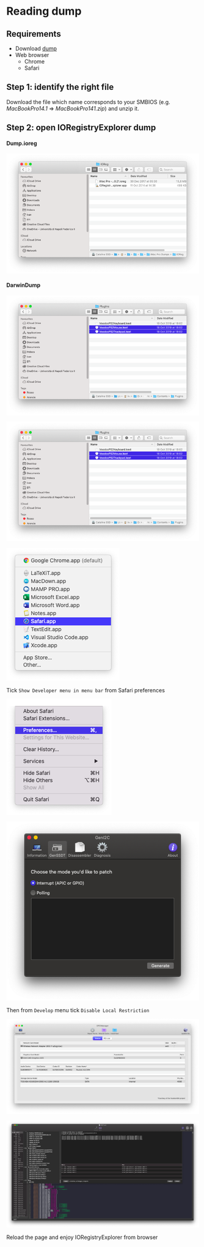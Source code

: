 # Reading dump

## Requirements

* Download [dump](https://github.com/dreamwhite/mammamia-marcello-vanilla-guides/tree/master/acpi/original-acpi-and-ioregistryexplorer-from-macs)
* Web browser
  * Chrome
  * Safari

## Step 1: identify the right file

Download the file which name corresponds to your SMBIOS \(e.g. _MacBookPro14.1_ =&gt; _MacBookPro141.zip_\) and unzip it.

## Step 2: open IORegistryExplorer dump

#### Dump.ioreg

![iMac Pro IORegistryExplorer dump](../../.gitbook/assets/image%20%2854%29.png)

#### DarwinDump 

![Open IORegFileViewer.html using Safari](../../.gitbook/assets/image%20%2865%29.png)

![](../../.gitbook/assets/image%20%2832%29.png)

![](../../.gitbook/assets/image%20%2838%29.png)

Tick `Show Developer menu in menu bar` from Safari preferences

![](../../.gitbook/assets/image%20%2835%29.png)

![](../../.gitbook/assets/image%20%284%29.png)

Then from `Develop` menu tick `Disable Local Restriction`

![](../../.gitbook/assets/image%20%2888%29.png)

![](../../.gitbook/assets/image%20%2885%29.png)

Reload the page and enjoy IORegistryExplorer from browser

## 

